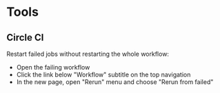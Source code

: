 # Tools 

## Circle CI

Restart failed jobs without restarting the whole workflow:

* Open the failing workflow
* Click the link below "Workflow" subtitle on the top navigation
* In the new page, open "Rerun" menu and choose "Rerun from failed"
